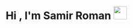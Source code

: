 <h1 align="center"><b>Hi , I'm Samir Roman </b><img src="https://media.giphy.com/media/hvRJCLFzcasrR4ia7z/giphy.gif" width="35"></h1>
